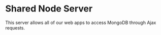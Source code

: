 # Shared Node Server
This server allows all of our web apps to access MongoDB through Ajax requests.
